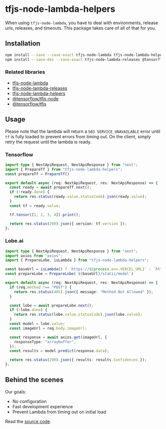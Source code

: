 # tfjs-node-lambda-helpers

When using `tfjs-node-lambda`, you have to deal with environments, release urls, releases, and timeouts. This package takes care of all of that for you.

## Installation

```bash
npm install --save --save-exact tfjs-node-lambda tfjs-node-lambda-helpers
npm install --save-dev --save-exact tfjs-node-lambda-releases @tensorflow/tfjs-node @tensorflow/tfjs
```

### Related libraries

- [tfjs-node-lambda](https://www.npmjs.com/package/tfjs-node-lambda)
- [tfjs-node-lambda-releases](https://www.npmjs.com/package/tfjs-node-lambda-releases)
- [tfjs-node-lambda-helpers](https://www.npmjs.com/package/tfjs-node-lambda-helpers)
- [@tensorflow/tfjs-node](https://www.npmjs.com/package/@tensorflow/tfjs-node)
- [@tensorflow/tfjs](https://www.npmjs.com/package/@tensorflow/tfjs)

## Usage

Please note that the lambda will return a `503 SERVICE_UNAVAILABLE` error until `tf` is fully loaded to prevent errors from timing out. On the client, simply retry the request until the lambda is ready.

### Tensorflow

```ts
import type { NextApiRequest, NextApiResponse } from "next";
import { PrepareTf } from "tfjs-node-lambda-helpers";
const prepareTf = PrepareTf()

export default async (req: NextApiRequest, res: NextApiResponse) => {
  const ready = await prepareTf.next();
  if (!ready.done) {
    return res.status(ready.value.statusCode).json(ready.value);
  }
  const tf = ready.value;

  tf.tensor([1, 2, 3, 4]).print();

  return res.status(200).json({ version: tf.version });
};
```

### Lobe.ai

```ts
import type { NextApiRequest, NextApiResponse } from "next";
import axios from "axios";
import { PrepareLobe, isLambda } from "tfjs-node-lambda-helpers";

const baseUrl = isLambda() ? `https://${process.env.VERCEL_URL}` : `http://localhost:3000`
const prepareLobe = PrepareLobe(`${baseUrl}/static/model`)

export default async (req: NextApiRequest, res: NextApiResponse) => {
  if (req.method !== "POST") {
    return res.status(405).json({ message: "Method Not Allowed" });
  }

  const lobe = await prepareLobe.next();
  if (!lobe.done) {
    return res.status(lobe.value.statusCode).json(lobe.value);
  }
  const model = lobe.value;
  const imageUrl = req.body.imageUrl;

  const response = await axios.get(imageUrl, {
    responseType: "arraybuffer",
  });
  const results = model.predict(response.data);

  return res.status(200).json({ results: results.Confidences });
};
```

## Behind the scenes

Our goals:

- No configuration
- Fast development experience
- Prevent Lambda from timing out on initial load

Read the [source code](https://github.com/jlarmstrongiv/tfjs-node-lambda-helpers#readme).
